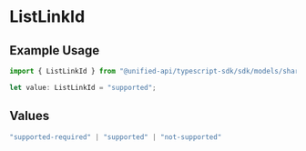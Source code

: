 # ListLinkId

## Example Usage

```typescript
import { ListLinkId } from "@unified-api/typescript-sdk/sdk/models/shared";

let value: ListLinkId = "supported";
```

## Values

```typescript
"supported-required" | "supported" | "not-supported"
```